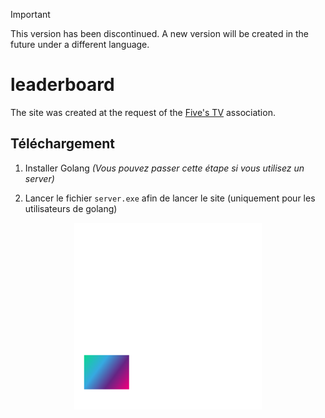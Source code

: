 > [!important]
> This version has been discontinued. A new version will be created in the future under a different language.


# leaderboard
The site was created at the request of the [Five's TV](https://fivestv.fr) association.

## Téléchargement

1. Installer Golang *(Vous pouvez passer cette étape si vous utilisez un server)*

2. Lancer le fichier ``server.exe`` afin de lancer le site (uniquement pour les utilisateurs de golang)

<a href="https://fivestv.fr" target="_blank"><p align="center"> <img alt="src" src="src/img/logo.png"> </p></a>

